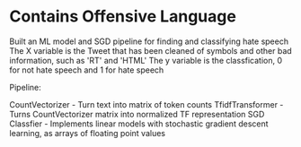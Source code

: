 # Contains Offensive Language

Built an ML model and SGD pipeline for finding and classifying hate speech
The X variable is the Tweet that has been cleaned of symbols and other bad information, such as 'RT' and 'HTML'
The y variable is the classfication, 0 for not hate speech and 1 for hate speech

Pipeline:

CountVectorizer - Turn text into matrix of token counts
TfidfTransformer - Turns CountVectorizer matrix into normalized TF representation
SGD Classfier - Implements linear models with stochastic gradient descent learning, as arrays of floating point values
